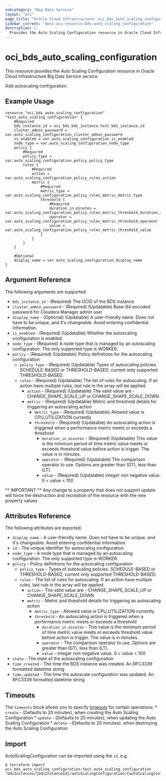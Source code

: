 ```yaml
---
subcategory: "Big Data Service"
layout: "oci"
page_title: "Oracle Cloud Infrastructure: oci_bds_auto_scaling_configuration"
sidebar_current: "docs-oci-resource-bds-auto_scaling_configuration"
description: |-
  Provides the Auto Scaling Configuration resource in Oracle Cloud Infrastructure Big Data Service service
---
```


# oci_bds_auto_scaling_configuration
This resource provides the Auto Scaling Configuration resource in Oracle Cloud Infrastructure Big Data Service service.

Add autoscaling configuration.


## Example Usage

```hcl
resource "oci_bds_auto_scaling_configuration" "test_auto_scaling_configuration" {
	#Required
	bds_instance_id = oci_bds_bds_instance.test_bds_instance.id
	cluster_admin_password = var.auto_scaling_configuration_cluster_admin_password
	is_enabled = var.auto_scaling_configuration_is_enabled
	node_type = var.auto_scaling_configuration_node_type
	policy {
		#Required
		policy_type = var.auto_scaling_configuration_policy_policy_type
		rules {
			#Required
			action = var.auto_scaling_configuration_policy_rules_action
			metric {
				#Required
				metric_type = var.auto_scaling_configuration_policy_rules_metric_metric_type
				threshold {
					#Required
					duration_in_minutes = var.auto_scaling_configuration_policy_rules_metric_threshold_duration_in_minutes
					operator = var.auto_scaling_configuration_policy_rules_metric_threshold_operator
					value = var.auto_scaling_configuration_policy_rules_metric_threshold_value
				}
			}
		}
	}

	#Optional
	display_name = var.auto_scaling_configuration_display_name
}
```

## Argument Reference

The following arguments are supported:

* `bds_instance_id` - (Required) The OCID of the BDS instance
* `cluster_admin_password` - (Required) (Updatable) Base-64 encoded password for Cloudera Manager admin user
* `display_name` - (Optional) (Updatable) A user-friendly name. Does not have to be unique, and it's changeable. Avoid entering confidential information.
* `is_enabled` - (Required) (Updatable) Whether the autoscaling configuration is enabled.
* `node_type` - (Required) A node type that is managed by an autoscaling configuration. The only supported type is WORKER.
* `policy` - (Required) (Updatable) Policy definitions for the autoscaling configuration
	* `policy_type` - (Required) (Updatable) Types of autoscaling policies. SCHEDULE-BASED or  THRESHOLD-BASED, current only supported THRESHOLD-BASED.
	* `rules` - (Required) (Updatable) The list of rules for autoscaling. If an action have multiple rules, last rule in the array will be applied.
		* `action` - (Required) (Updatable) The valid value are - CHANGE_SHAPE_SCALE_UP or CHANGE_SHAPE_SCALE_DOWN
		* `metric` - (Required) (Updatable) Metric and threshold details for triggering an autoscaling action
			* `metric_type` - (Required) (Updatable) Allowed value is CPU_UTILIZATION currently
			* `threshold` - (Required) (Updatable) An autoscaling action is triggered when a performance metric meets or exceeds a threshold
				* `duration_in_minutes` - (Required) (Updatable) This value is the minimum period of time metric value meets or exceeds threshold value before action is trigger. The value is in minutes.
				* `operator` - (Required) (Updatable) The comparison operator to use. Options are greater than (GT), less than (LT).
				* `value` - (Required) (Updatable) integer non negative value. 0 < value < 100


** IMPORTANT **
Any change to a property that does not support update will force the destruction and recreation of the resource with the new property values

## Attributes Reference

The following attributes are exported:

* `display_name` - A user-friendly name. Does not have to be unique, and it's changeable. Avoid entering confidential information.
* `id` - The unique identifier for autoscaling configuration.
* `node_type` - A node type that is managed by an autoscaling configuration. The only supported type is WORKER.
* `policy` - Policy definitions for the autoscaling configuration
	* `policy_type` - Types of autoscaling policies. SCHEDULE-BASED or  THRESHOLD-BASED, current only supported THRESHOLD-BASED.
	* `rules` - The list of rules for autoscaling. If an action have multiple rules, last rule in the array will be applied.
		* `action` - The valid value are - CHANGE_SHAPE_SCALE_UP or CHANGE_SHAPE_SCALE_DOWN
		* `metric` - Metric and threshold details for triggering an autoscaling action
			* `metric_type` - Allowed value is CPU_UTILIZATION currently
			* `threshold` - An autoscaling action is triggered when a performance metric meets or exceeds a threshold
				* `duration_in_minutes` - This value is the minimum period of time metric value meets or exceeds threshold value before action is trigger. The value is in minutes.
				* `operator` - The comparison operator to use. Options are greater than (GT), less than (LT).
				* `value` - integer non negative value. 0 < value < 100
* `state` - The state of the autoscaling configuration
* `time_created` - The time the BDS instance was created. An RFC3339 formatted datetime string
* `time_updated` - The time the autoscale configuration was updated. An RFC3339 formatted datetime string 

## Timeouts

The `timeouts` block allows you to specify [timeouts](https://registry.terraform.io/providers/hashicorp/oci/latest/docs/guides/changing_timeouts) for certain operations:
	* `create` - (Defaults to 20 minutes), when creating the Auto Scaling Configuration
	* `update` - (Defaults to 20 minutes), when updating the Auto Scaling Configuration
	* `delete` - (Defaults to 20 minutes), when destroying the Auto Scaling Configuration


## Import

AutoScalingConfiguration can be imported using the `id`, e.g.

```
$ terraform import oci_bds_auto_scaling_configuration.test_auto_scaling_configuration "bdsInstances/{bdsInstanceId}/autoScalingConfiguration/{autoScalingConfigurationId}" 
```

